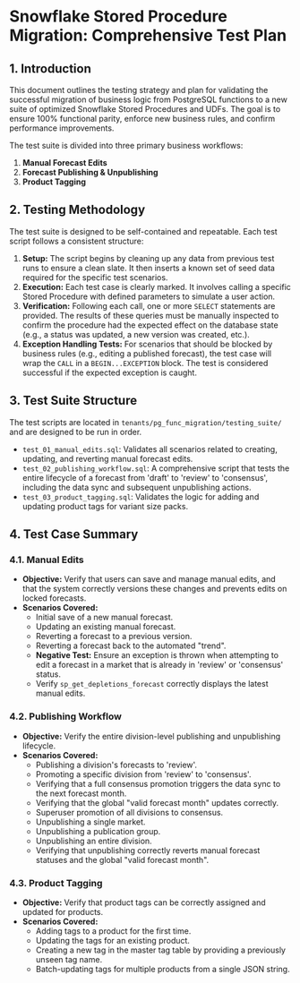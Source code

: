 # Snowflake Stored Procedure Migration: Comprehensive Test Plan

## 1. Introduction

This document outlines the testing strategy and plan for validating the successful migration of business logic from PostgreSQL functions to a new suite of optimized Snowflake Stored Procedures and UDFs. The goal is to ensure 100% functional parity, enforce new business rules, and confirm performance improvements.

The test suite is divided into three primary business workflows:
1.  **Manual Forecast Edits**
2.  **Forecast Publishing & Unpublishing**
3.  **Product Tagging**

## 2. Testing Methodology

The test suite is designed to be self-contained and repeatable. Each test script follows a consistent structure:

1.  **Setup:** The script begins by cleaning up any data from previous test runs to ensure a clean slate. It then inserts a known set of seed data required for the specific test scenarios.
2.  **Execution:** Each test case is clearly marked. It involves calling a specific Stored Procedure with defined parameters to simulate a user action.
3.  **Verification:** Following each call, one or more `SELECT` statements are provided. The results of these queries must be manually inspected to confirm the procedure had the expected effect on the database state (e.g., a status was updated, a new version was created, etc.).
4.  **Exception Handling Tests:** For scenarios that should be blocked by business rules (e.g., editing a published forecast), the test case will wrap the `CALL` in a `BEGIN...EXCEPTION` block. The test is considered successful if the expected exception is caught.

## 3. Test Suite Structure

The test scripts are located in `tenants/pg_func_migration/testing_suite/` and are designed to be run in order.

*   `test_01_manual_edits.sql`: Validates all scenarios related to creating, updating, and reverting manual forecast edits.
*   `test_02_publishing_workflow.sql`: A comprehensive script that tests the entire lifecycle of a forecast from 'draft' to 'review' to 'consensus', including the data sync and subsequent unpublishing actions.
*   `test_03_product_tagging.sql`: Validates the logic for adding and updating product tags for variant size packs.

## 4. Test Case Summary

### 4.1. Manual Edits

- **Objective:** Verify that users can save and manage manual edits, and that the system correctly versions these changes and prevents edits on locked forecasts.
- **Scenarios Covered:**
    - Initial save of a new manual forecast.
    - Updating an existing manual forecast.
    - Reverting a forecast to a previous version.
    - Reverting a forecast back to the automated "trend".
    - **Negative Test:** Ensure an exception is thrown when attempting to edit a forecast in a market that is already in 'review' or 'consensus' status.
    - Verify `sp_get_depletions_forecast` correctly displays the latest manual edits.

### 4.2. Publishing Workflow

- **Objective:** Verify the entire division-level publishing and unpublishing lifecycle.
- **Scenarios Covered:**
    - Publishing a division's forecasts to 'review'.
    - Promoting a specific division from 'review' to 'consensus'.
    - Verifying that a full consensus promotion triggers the data sync to the next forecast month.
    - Verifying that the global "valid forecast month" updates correctly.
    - Superuser promotion of all divisions to consensus.
    - Unpublishing a single market.
    - Unpublishing a publication group.
    - Unpublishing an entire division.
    - Verifying that unpublishing correctly reverts manual forecast statuses and the global "valid forecast month".

### 4.3. Product Tagging

- **Objective:** Verify that product tags can be correctly assigned and updated for products.
- **Scenarios Covered:**
    - Adding tags to a product for the first time.
    - Updating the tags for an existing product.
    - Creating a new tag in the master tag table by providing a previously unseen tag name.
    - Batch-updating tags for multiple products from a single JSON string. 